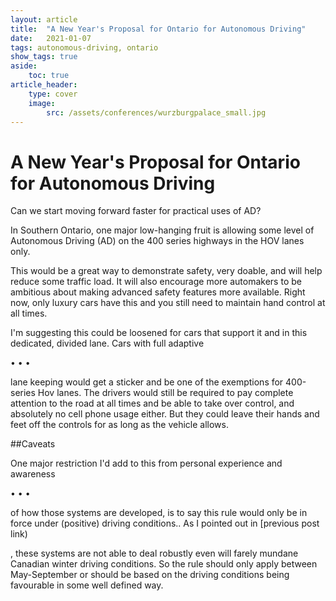 ```yaml
---
layout: article
title:	"A New Year's Proposal for Ontario for Autonomous Driving"
date:	2021-01-07
tags: autonomous-driving, ontario
show_tags: true
aside: 
    toc: true
article_header:
    type: cover
    image: 
        src: /assets/conferences/wurzburgpalace_small.jpg
---
```


# A New Year's Proposal for Ontario for Autonomous Driving

Can we start moving forward faster for practical uses of AD?

In Southern Ontario, one major low-hanging fruit is allowing some level of Autonomous Driving (AD) on the 400 series highways in the HOV lanes only.

This would be a great way to demonstrate safety, very doable, and will help reduce some traffic load.
It will also encourage more automakers to be ambitious about making advanced safety features more available.
Right now, only luxury cars have this and you still need to maintain hand control at all times.

I'm suggesting this could be loosened for cars that support it and in this dedicated, divided lane.
Cars with full adaptive

• • •

lane keeping would get a sticker and be one of the exemptions for 400-series Hov lanes.
The drivers would still be required to pay complete attention to the road at all times and be able to take over control, and absolutely no cell phone usage either.
But they could leave their hands and feet off the controls for as long as the vehicle allows.

##Caveats

One major restriction I'd add to this from personal experience and awareness

• • •

of how those systems are developed, is to say this rule would only be in force under (positive) driving conditions..
As I pointed out in [previous post link)

,
these systems are not able to deal robustly even will farely mundane Canadian winter driving conditions.
So the rule should only apply between May-September or should be based on the driving conditions being favourable in some well defined way.
